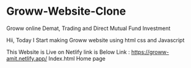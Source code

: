 # Groww-Website-Clone
Groww online Demat, Trading and Direct Mutual Fund Investment

Hii, Today I Start making Groww website using html css and Javascript 

This Website is Live on Netlify link is Below
 Link : https://groww-amit.netlify.app/
Index.html
    Home page
